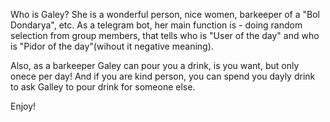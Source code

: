 Who is Galey?
She is a wonderful person, nice women, barkeeper of a "Bol Dondarya", etc.
As a telegram bot, her main function is - doing random selection from group members, that tells who is "User of the day" and who is "Pidor of the day"(wihout it negative meaning).

Also, as a barkeeper Galey can pour you a drink, is you want, but only onece per day! And if you are kind person, you can spend you dayly drink to ask Galley to pour drink for someone else.

Enjoy!